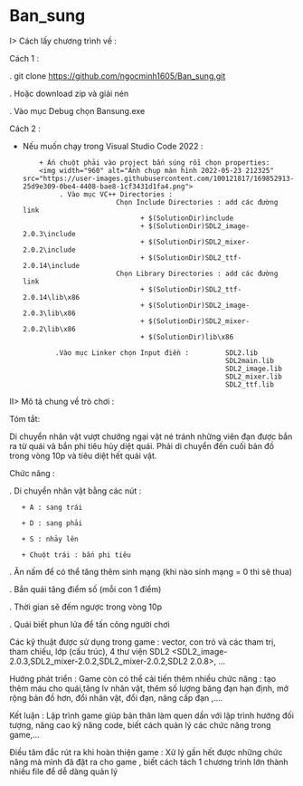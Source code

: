 # Ban_sung
I> Cách lấy chương trình về :

Cách 1 :

. git clone https://github.com/ngocminh1605/Ban_sung.git

. Hoặc download zip và giải nén

. Vào mục Debug chọn Bansung.exe

Cách 2 :
* Nếu muốn chạy trong Visual Studio Code 2022 :

          + Ấn chuột phải vào project bắn súng rồi chọn properties: 
          <img width="960" alt="Ảnh chụp màn hình 2022-05-23 212325" src="https://user-images.githubusercontent.com/100121817/169852913-25d9e309-0be4-4408-bae8-1cf3431d1fa4.png">
               . Vào mục VC++ Directories : 
                             Chọn Include Directories : add các đường link 
                                   + $(SolutionDir)include
                                   + $(SolutionDir)SDL2_image-2.0.3\include
                                   + $(SolutionDir)SDL2_mixer-2.0.2\include 
                                   + $(SolutionDir)SDL2_ttf-2.0.14\include
                             Chọn Library Directories : add các đường link
                                   + $(SolutionDir)SDL2_ttf-2.0.14\lib\x86
                                   + $(SolutionDir)SDL2_image-2.0.3\lib\x86 
                                   + $(SolutionDir)SDL2_mixer-2.0.2\lib\x86
                                   + $(SolutionDir)lib\x86
                                   
              .Vào mục Linker chọn Input điền :         SDL2.lib
                                                        SDL2main.lib
                                                        SDL2_image.lib
                                                        SDL2_mixer.lib
                                                        SDL2_ttf.lib
             

II> Mô tả chung về trò chơi :

Tóm tắt:

Di chuyển nhân vật vượt chướng ngại vật né tránh những viên đạn được bắn ra từ quái và bắn phi tiêu hủy diệt quái. Phải di chuyển đến cuối bản đồ trong vòng 10p và tiêu diệt hết quái vật.

Chức năng :

. Di chuyển nhân vật bằng các nút :

       + A : sang trái
       
       + D : sang phải
       
       + S : nhảy lên
       
       + Chuột trái : bắn phi tiêu
       
. Ăn nấm để có thể tăng thêm sinh mạng (khi nào sinh mạng = 0 thì sẽ thua)

. Bắn quái tăng điểm số (mỗi con 1 điểm)

. Thời gian sẽ đếm ngược trong vòng 10p

. Quái biết phun lửa để tấn công người chơi


Các kỹ thuật được sử dụng trong game : vector, con trỏ và các tham trị, tham chiếu, lớp (cấu trúc), 4 thư viện SDL2 <SDL2_image-2.0.3,SDL2_mixer-2.0.2,SDL2_mixer-2.0.2,SDL2 2.0.8>, ...

Hướng phát triển : Game còn có thể cải tiến thêm nhiều chức năng : tạo thêm máu cho quái,tăng lv nhân vật, thêm số lượng băng đạn hạn định,  mở rộng bản đồ hơn, đổi nhân vật, đổi đạn, nâng cấp đạn ,....

Kết luận : Lập trình game giúp bản thân làm quen dần với lập trình hướng đối tượng, nâng cao kỹ năng code, biết cách quản lý các chức năng trong game,...

Điều tâm đắc rút ra khi hoàn thiện game : Xử lý gần hết được những chức năng mà mình đã đặt ra cho game , biết cách tách 1 chương trình lớn thành nhiều file để dễ dàng quản lý 


       
  


